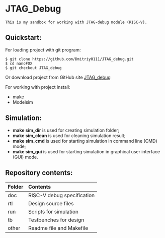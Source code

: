 # **JTAG_Debug**
    This is my sandbox for working with JTAG-debug module (RISC-V).

## Quickstart:
For loading project with git program:

    $ git clone https://github.com/Dmitriy0111/JTAG_debug.git 
    $ cd nanoFOX 
    $ git checkout JTAG_debug

Or download project from GitHub site <a href="https://github.com/Dmitriy0111/JTAG_debug">JTAG_debug</a>

For working with project install:
*   make
*   Modelsim

## Simulation:
*   **make sim_dir** is used for creating simulation folder;
*   **make sim_clean** is used for cleaning simulation result;
*   **make sim_cmd** is used for starting simulation in command line (CMD) mode;
*   **make sim_gui** is used for starting simulation in graphical user interface (GUI) mode.

## Repository contents:
| Folder        | Contents                                          |
| :------------ | :------------------------------------------------ |
| doc           | RISC-V debug specification                        |
| rtl           | Design source files                               |
| run           | Scripts for simulation                            |
| tb            | Testbenches for design                            |
| other         | Readme file and Makefile                          |